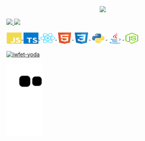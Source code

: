 <p align="center">
  <a href="https://github.com/DenverCoder1/readme-typing-svg"><img src="https://readme-typing-svg.herokuapp.com?color=00F70C&lines=+Eae+!!!+Meu+nome+%C3%A9++João;Desenvolvedor+FullStack">  </a>
</p>

 <div>
  <a href="https://github.com/iwfet">
  <img height="160em" src="https://github-readme-stats.vercel.app/api?username=iwfet&show_icons=true&theme=dracula&include_all_commits=true&count_private=true"/>
  <img height="160em" src="https://github-readme-stats.vercel.app/api/top-langs/?username=iwfet&layout=compact&langs_count=7&theme=dracula"/>
</div>
<div style="display: inline_block"><br>
  <img align="center" alt="iwfet-Js" height="30" width="40" src="https://raw.githubusercontent.com/devicons/devicon/master/icons/javascript/javascript-plain.svg">
  <img align="center" alt="iwfet-Ts" height="30" width="40" src="https://raw.githubusercontent.com/devicons/devicon/master/icons/typescript/typescript-plain.svg">
  <img align="center" alt="iwfet-React" height="30" width="40" src="https://raw.githubusercontent.com/devicons/devicon/master/icons/react/react-original.svg">
  <img align="center" alt="iwfet-HTML" height="30" width="40" src="https://raw.githubusercontent.com/devicons/devicon/master/icons/html5/html5-original.svg">
  <img align="center" alt="iwfet-CSS" height="30" width="40" src="https://raw.githubusercontent.com/devicons/devicon/master/icons/css3/css3-original.svg">
  <img align="center" alt="iwfet-Python" height="30" width="40" src="https://raw.githubusercontent.com/devicons/devicon/master/icons/python/python-original.svg">
  <img align="center" alt="iwfet-Python" height="30" width="40" src="https://raw.githubusercontent.com/devicons/devicon/master/icons/java/java-original.svg">
   <img align="center" alt="iwfet-Python" height="30" width="40" src="https://raw.githubusercontent.com/devicons/devicon/master/icons/nodejs/nodejs-original.svg">
  
  
</div>
 
 <div style="display: inline_block"><br>
 <img align="center" alt="iwfet-yoda" height="100" width="700" src="https://cdn.discordapp.com/attachments/862883133962977284/862891712782008330/unnamed_1.gif">
 <div/>
  
<div>
  
  ![Snake animation](https://github.com/rafaballerini/rafaballerini/blob/output/github-contribution-grid-snake.svg)

</div>

